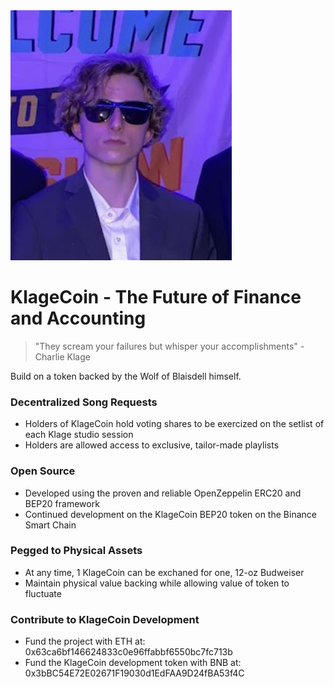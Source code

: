 <img src="logo.png" alt="OpenZeppelin" height="400px">

# **KlageCoin - The Future of Finance and Accounting**

> "They scream your failures but whisper your accomplishments" - Charlie Klage

Build on a token backed by the Wolf of Blaisdell himself.

### Decentralized Song Requests
* Holders of KlageCoin hold voting shares to be exercized on the setlist of each Klage studio session
* Holders are allowed access to exclusive, tailor-made playlists

### Open Source
* Developed using the proven and reliable OpenZeppelin ERC20 and BEP20 framework
* Continued development on the KlageCoin BEP20 token on the Binance Smart Chain

### Pegged to Physical Assets
* At any time, 1 KlageCoin can be exchaned for one, 12-oz Budweiser
* Maintain physical value backing while allowing value of token to fluctuate

### Contribute to KlageCoin Development
 * Fund the project with ETH at: 0x63ca6bf146624833c0e96ffabbf6550bc7fc713b
 * Fund the KlageCoin development token with BNB at: 0x3bBC54E72E02671F19030d1EdFAA9D24fBA53f4C

